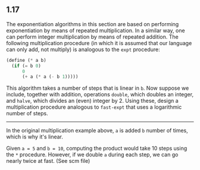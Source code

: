 ## 1.17

The exponentiation algorithms in this section are based on performing exponentiation by means of repeated multiplication. In a similar way, one can perform integer multiplication by means of repeated addition. The following multiplication procedure (in which it is assumed that our language can only add, not multiply) is analogous to the `expt` procedure:

```scm
(define (* a b)
  (if (= b 0)
      0
      (+ a (* a (- b 1)))))
```

This algorithm takes a number of steps that is linear in `b`. Now suppose we include, together with addition, operations `double`, which doubles an integer, and `halve`, which divides an (even) integer by 2. Using these, design a multiplication procedure analogous to `fast-expt` that uses a logarithmic number of steps.

---

In the original multiplication example above, `a` is added `b` number of times, which is why it's linear.

Given `a = 5` and `b = 10`, computing the product would take 10 steps using the `*` procedure. However, if we double `a` during each step, we can go nearly twice at fast. (See scm file)